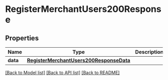# RegisterMerchantUsers200Response

## Properties
Name | Type | Description | Notes
------------ | ------------- | ------------- | -------------
**data** | [**RegisterMerchantUsers200ResponseData**](RegisterMerchantUsers200ResponseData.md) |  | [optional] 

[[Back to Model list]](../README.md#documentation-for-models) [[Back to API list]](../README.md#documentation-for-api-endpoints) [[Back to README]](../README.md)


